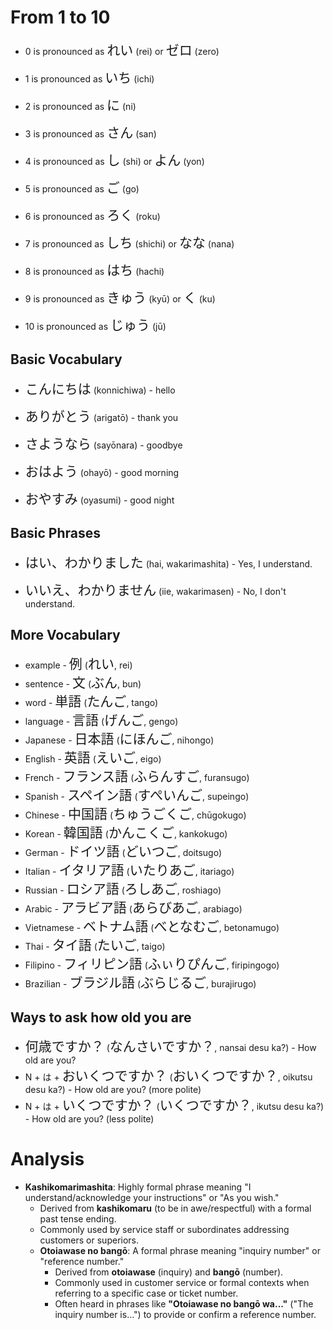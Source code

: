 # From 1 to 10

- 0 is pronounced as <span style="font-size: 1.5em;">れい</span> (rei) or <span style="font-size: 1.5em;">ゼロ</span> (zero)

- 1 is pronounced as <span style="font-size: 1.5em;">いち</span> (ichi)

- 2 is pronounced as <span style="font-size: 1.5em;">に</span> (ni)

- 3 is pronounced as <span style="font-size: 1.5em;">さん</span> (san)

- 4 is pronounced as <span style="font-size: 1.5em;">し</span> (shi) or <span style="font-size: 1.5em;">よん</span> (yon)

- 5 is pronounced as <span style="font-size: 1.5em;">ご</span> (go)

- 6 is pronounced as <span style="font-size: 1.5em;">ろく</span> (roku)

- 7 is pronounced as <span style="font-size: 1.5em;">しち</span> (shichi) or <span style="font-size: 1.5em;">なな</span> (nana)

- 8 is pronounced as <span style="font-size: 1.5em;">はち</span> (hachi)

- 9 is pronounced as <span style="font-size: 1.5em;">きゅう</span> (kyū) or <span style="font-size: 1.5em;">く</span> (ku)

- 10 is pronounced as <span style="font-size: 1.5em;">じゅう</span> (jū)

## Basic Vocabulary

- <span style="font-size: 1.5em;">こんにちは</span> (konnichiwa) - hello

- <span style="font-size: 1.5em;">ありがとう</span> (arigatō) - thank you

- <span style="font-size: 1.5em;">さようなら</span> (sayōnara) - goodbye

- <span style="font-size: 1.5em;">おはよう</span> (ohayō) - good morning

- <span style="font-size: 1.5em;">おやすみ</span> (oyasumi) - good night

## Basic Phrases

- <span style="font-size: 1.5em;">はい、わかりました</span> (hai, wakarimashita) - Yes, I understand.

- <span style="font-size: 1.5em;">いいえ、わかりません</span> (iie, wakarimasen) - No, I don't understand.

## More Vocabulary

- example - <span style="font-size: 1.5em;">例</span> (<span style="font-size: 1.5em;">れい</span>, rei)
- sentence - <span style="font-size: 1.5em;">文</span> (<span style="font-size: 1.5em;">ぶん</span>, bun)
- word - <span style="font-size: 1.5em;">単語</span> (<span style="font-size: 1.5em;">たんご</span>, tango)
- language - <span style="font-size: 1.5em;">言語</span> (<span style="font-size: 1.5em;">げんご</span>, gengo)
- Japanese - <span style="font-size: 1.5em;">日本語</span> (<span style="font-size: 1.5em;">にほんご</span>, nihongo)
- English - <span style="font-size: 1.5em;">英語</span> (<span style="font-size: 1.5em;">えいご</span>, eigo)
- French - <span style="font-size: 1.5em;">フランス語</span> (<span style="font-size: 1.5em;">ふらんすご</span>, furansugo)
- Spanish - <span style="font-size: 1.5em;">スペイン語</span> (<span style="font-size: 1.5em;">すぺいんご</span>, supeingo)
- Chinese - <span style="font-size: 1.5em;">中国語</span> (<span style="font-size: 1.5em;">ちゅうごくご</span>, chūgokugo)
- Korean - <span style="font-size: 1.5em;">韓国語</span> (<span style="font-size: 1.5em;">かんこくご</span>, kankokugo)
- German - <span style="font-size: 1.5em;">ドイツ語</span> (<span style="font-size: 1.5em;">どいつご</span>, doitsugo)
- Italian - <span style="font-size: 1.5em;">イタリア語</span> (<span style="font-size: 1.5em;">いたりあご</span>, itariago)
- Russian - <span style="font-size: 1.5em;">ロシア語</span> (<span style="font-size: 1.5em;">ろしあご</span>, roshiago)
- Arabic - <span style="font-size: 1.5em;">アラビア語</span> (<span style="font-size: 1.5em;">あらびあご</span>, arabiago)
- Vietnamese - <span style="font-size: 1.5em;">ベトナム語</span> (<span style="font-size: 1.5em;">べとなむご</span>, betonamugo)
- Thai - <span style="font-size: 1.5em;">タイ語</span> (<span style="font-size: 1.5em;">たいご</span>, taigo)
- Filipino - <span style="font-size: 1.5em;">フィリピン語</span> (<span style="font-size: 1.5em;">ふぃりぴんご</span>, firipingogo)
- Brazilian - <span style="font-size: 1.5em;">ブラジル語</span> (<span style="font-size: 1.5em;">ぶらじるご</span>, burajirugo)

## Ways to ask how old you are

- <span style="font-size: 1.5em;">何歳ですか？</span> (<span style="font-size: 1.5em;">なんさいですか？</span>, nansai desu ka?) - How old are you?
- N + は + <span style="font-size: 1.5em;">おいくつですか？</span> (<span style="font-size: 1.5em;">おいくつですか？</span>, oikutsu desu ka?) - How old are you? (more polite)
- N + は + <span style="font-size: 1.5em;">いくつですか？</span> (<span style="font-size: 1.5em;">いくつですか？</span>, ikutsu desu ka?) - How old are you? (less polite)

# Analysis

- **Kashikomarimashita**: Highly formal phrase meaning "I understand/acknowledge your instructions" or "As you wish."
  - Derived from **kashikomaru** (to be in awe/respectful) with a formal past tense ending.
  - Commonly used by service staff or subordinates addressing customers or superiors.
  - **Otoiawase no bangō**: A formal phrase meaning "inquiry number" or "reference number."
    - Derived from **otoiawase** (inquiry) and **bangō** (number).
    - Commonly used in customer service or formal contexts when referring to a specific case or ticket number.
    - Often heard in phrases like **"Otoiawase no bangō wa..."** ("The inquiry number is...") to provide or confirm a reference number.
